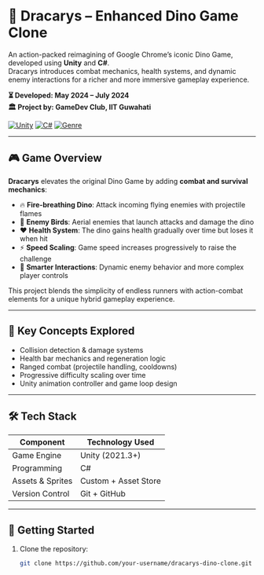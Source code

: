 # 🐉 Dracarys – Enhanced Dino Game Clone

An action-packed reimagining of Google Chrome’s iconic Dino Game, developed using **Unity** and **C#**.  
Dracarys introduces combat mechanics, health systems, and dynamic enemy interactions for a richer and more immersive gameplay experience.

**⏳ Developed: May 2024 – July 2024**  
**🏛️ Project by: GameDev Club, IIT Guwahati**

[![Unity](https://img.shields.io/badge/Engine-Unity-black?logo=unity)](https://unity.com/)
[![C#](https://img.shields.io/badge/Language-C%23-purple)](https://learn.microsoft.com/en-us/dotnet/csharp/)
[![Genre](https://img.shields.io/badge/Genre-Endless%20Runner%2FCombat-blue)]()

---

## 🎮 Game Overview

**Dracarys** elevates the original Dino Game by adding **combat and survival mechanics**:

- 🔥 **Fire-breathing Dino**: Attack incoming flying enemies with projectile flames
- 🦅 **Enemy Birds**: Aerial enemies that launch attacks and damage the dino
- ❤️ **Health System**: The dino gains health gradually over time but loses it when hit
- ⚡ **Speed Scaling**: Game speed increases progressively to raise the challenge
- 🧠 **Smarter Interactions**: Dynamic enemy behavior and more complex player controls

This project blends the simplicity of endless runners with action-combat elements for a unique hybrid gameplay experience.

---

## 🧠 Key Concepts Explored

- Collision detection & damage systems  
- Health bar mechanics and regeneration logic  
- Ranged combat (projectile handling, cooldowns)  
- Progressive difficulty scaling over time  
- Unity animation controller and game loop design  

---

## 🛠 Tech Stack

| Component         | Technology Used       |
|------------------|------------------------|
| Game Engine       | Unity (2021.3+)        |
| Programming       | C#                    |
| Assets & Sprites  | Custom + Asset Store   |
| Version Control   | Git + GitHub           |

---

## 🚀 Getting Started

1. Clone the repository:
   ```bash
   git clone https://github.com/your-username/dracarys-dino-clone.git
